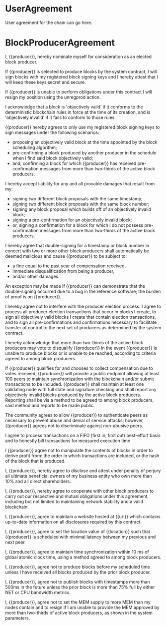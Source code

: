 <h1 class="clause">UserAgreement</h1>

User agreement for the chain can go here.

<h1 class="clause">BlockProducerAgreement</h1>

I, {{producer}}, hereby nominate myself for consideration as an elected block producer.

If {{producer}} is selected to produce blocks by the system contract, I will sign blocks with my registered block signing keys and I hereby attest that I will keep these keys secret and secure.

If {{producer}} is unable to perform obligations under this contract I will resign my position using the unregprod action.

I acknowledge that a block is 'objectively valid' if it conforms to the deterministic blockchain rules in force at the time of its creation, and is 'objectively invalid' if it fails to conform to those rules.

{{producer}} hereby agrees to only use my registered block signing keys to sign messages under the following scenarios:

* proposing an objectively valid block at the time appointed by the block scheduling algorithm;
* pre-confirming a block produced by another producer in the schedule when I find said block objectively valid;
* and, confirming a block for which {{producer}} has received pre-confirmation messages from more than two-thirds of the active block producers.

I hereby accept liability for any and all provable damages that result from my:

* signing two different block proposals with the same timestamp;
* signing two different block proposals with the same block number;
* signing any block proposal which builds off of an objectively invalid block;
* signing a pre-confirmation for an objectively invalid block;
* or, signing a confirmation for a block for which I do not possess pre-confirmation messages from more than two-thirds of the active block producers.

I hereby agree that double-signing for a timestamp or block number in concert with two or more other block producers shall automatically be deemed malicious and cause {{producer}} to be subject to:

* a fine equal to the past year of compensation received,
* immediate disqualification from being a producer,
* and/or other damages.

An exception may be made if {{producer}} can demonstrate that the double-signing occurred due to a bug in the reference software; the burden of proof is on {{producer}}.

I hereby agree not to interfere with the producer election process. I agree to process all producer election transactions that occur in blocks I create, to sign all objectively valid blocks I create that contain election transactions, and to sign all pre-confirmations and confirmations necessary to facilitate transfer of control to the next set of producers as determined by the system contract.

I hereby acknowledge that more than two-thirds of the active block producers may vote to disqualify {{producer}} in the event {{producer}} is unable to produce blocks or is unable to be reached, according to criteria agreed to among block producers.

If {{producer}} qualifies for and chooses to collect compensation due to votes received, {{producer}} will provide a public endpoint allowing at least 100 peers to maintain synchronization with the blockchain and/or submit transactions to be included. {{producer}} shall maintain at least one validating node with full state and signature checking and shall report any objectively invalid blocks produced by the active block producers. Reporting shall be via a method to be agreed to among block producers, said method and reports to be made public.

The community agrees to allow {{producer}} to authenticate peers as necessary to prevent abuse and denial of service attacks; however, {{producer}} agrees not to discriminate against non-abusive peers.

I agree to process transactions on a FIFO (first in, first out) best-effort basis and to honestly bill transactions for measured execution time.

I {{producer}} agree not to manipulate the contents of blocks in order to derive profit from: the order in which transactions are included, or the hash of the block that is produced.

I, {{producer}}, hereby agree to disclose and attest under penalty of perjury all ultimate beneficial owners of my business entity who own more than 10% and all direct shareholders.

I, {{producer}}, hereby agree to cooperate with other block producers to carry out our respective and mutual obligations under this agreement, including but not limited to maintaining network stability and a valid blockchain.

I, {{producer}}, agree to maintain a website hosted at {{url}} which contains up-to-date information on all disclosures required by this contract.

I, {{producer}}, agree to set the location value of {{location}} such that {{producer}} is scheduled with minimal latency between my previous and next peer.

I, {{producer}}, agree to maintain time synchronization within 10 ms of global atomic clock time, using a method agreed to among block producers.

I, {{producer}}, agree not to produce blocks before my scheduled time unless I have received all blocks produced by the prior block producer.

I, {{producer}}, agree not to publish blocks with timestamps more than 500ms in the future unless the prior block is more than 75% full by either NET or CPU bandwidth metrics.

I, {{producer}}, agree not to set the MEM supply to more MEM than my nodes contain and to resign if I am unable to provide the MEM approved by more than two-thirds of active block producers, as shown in the system parameters.
